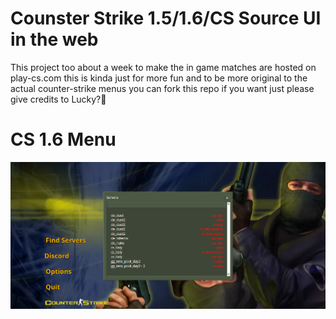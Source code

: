 # Counster Strike 1.5/1.6/CS Source UI in the web

This project too about a week to make the in game
matches are hosted on play-cs.com this is kinda
just for more fun and to be more original
to the actual counter-strike menus you can fork
this repo if you want just please give credits to Lucky?🥞

# CS 1.6 Menu
![CS 1.6 Menu](GithubScreenshots/screenshot.png)
